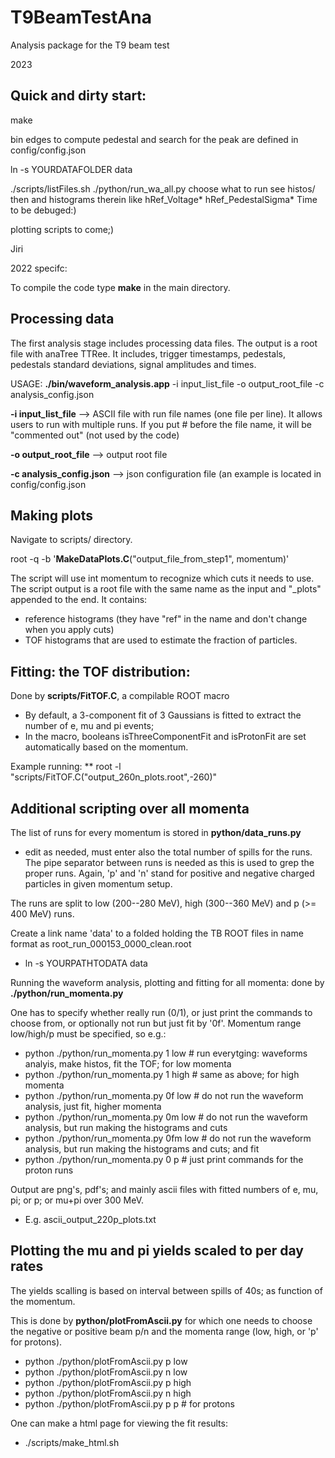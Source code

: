 # T9BeamTestAna
Analysis package for the T9 beam test


2023
## Quick and dirty start:

make

bin edges to compute pedestal and search for the peak are defined in
config/config.json

ln -s YOURDATAFOLDER data

./scripts/listFiles.sh
./python/run_wa_all.py
choose what to run
see histos/ then and histograms therein like
hRef_Voltage*
hRef_PedestalSigma*
Time to be debuged:)

plotting scripts to come;)

Jiri



2022 specifc:

To compile the code type **make** in the main directory.

## Processing data

The first analysis stage includes processing data files. The output is a root file with anaTree TTRee. It includes, trigger timestamps, pedestals, pedestals standard deviations, signal amplitudes and times.

USAGE: **./bin/waveform_analysis.app** -i input_list_file -o output_root_file -c analysis_config.json

  **-i input_list_file**      --> ASCII file with run file names (one file per line). It allows users to run with multiple runs. If you put # before  the file name, it will be "commented out" (not used by the code)
  
  **-o output_root_file**     --> output root file
  
  **-c analysis_config.json** --> json configuration file (an example is located in config/config.json

## Making plots
Navigate to scripts/ directory. 

root -q -b '**MakeDataPlots.C**("output_file_from_step1", momentum)'

The script will use int momentum to recognize which cuts it needs to use. The script output is a root file with the same name as the input and "_plots" appended to the end. It contains:
  - reference histograms (they have "ref" in the name and don't change when you apply cuts) 
  - TOF histograms that are used to estimate the fraction of particles.  

## Fitting: the TOF distribution:
Done by **scripts/FitTOF.C**, a compilable ROOT macro
 - By default, a 3-component fit of 3 Gaussians is fitted to extract the number of e, mu and pi events;
 - In the macro, booleans isThreeComponentFit and isProtonFit are set automatically based on the momentum.

Example running:
 ** root -l "scripts/FitTOF.C(\"output_260n_plots.root\",-260)"


## Additional scripting over all momenta

The list of runs for every momentum is stored in **python/data_runs.py**
 - edit as needed, must enter also the total number of spills for the runs. The pipe separator between runs is needed as this is used to grep the proper runs. Again, 'p' and 'n' stand for positive and negative charged particles in given momentum setup.

The runs are split to low (200--280 MeV), high (300--360 MeV) and p (>= 400 MeV) runs.

Create a link name 'data' to a folded holding the TB ROOT files in name format as root_run_000153_0000_clean.root
  -  ln -s YOURPATHTODATA data

Running the waveform analysis, plotting and fitting for all momenta: done by **./python/run_momenta.py**

One has to specify whether really run (0/1), or just print the commands to choose from, or optionally not run but just fit by '0f'. Momentum range low/high/p must be specified, so e.g.:

 - python ./python/run_momenta.py 1 low    # run everytging: waveforms analyis, make histos, fit the TOF; for low momenta
 - python ./python/run_momenta.py 1 high   # same as above; for high momenta
 - python ./python/run_momenta.py 0f low   # do not run the waveform analysis, just fit, higher momenta
 - python ./python/run_momenta.py 0m low   # do not run the waveform analysis, but run making the histograms and cuts
 - python ./python/run_momenta.py 0fm low  # do not run the waveform analysis, but run making the histograms and cuts; and fit	
 - python ./python/run_momenta.py 0 p      # just print commands for the proton runs

Output are png's, pdf's; and mainly ascii files with fitted numbers of e, mu, pi; or p; or mu+pi over 300 MeV.
 - E.g. ascii_output_220p_plots.txt

## Plotting the mu and pi yields scaled to per day rates

 The yields scalling is based on interval between spills of 40s; as function of the momentum.
 
 This is done by **python/plotFromAscii.py** for which one needs to choose the negative or positive beam p/n and the momenta range (low, high, or 'p' for protons).

  - python ./python/plotFromAscii.py p low
  - python ./python/plotFromAscii.py n low
  - python ./python/plotFromAscii.py p high
  - python ./python/plotFromAscii.py n high
  - python ./python/plotFromAscii.py p p # for protons

One can make a html page for viewing the fit results:
  -  ./scripts/make_html.sh

